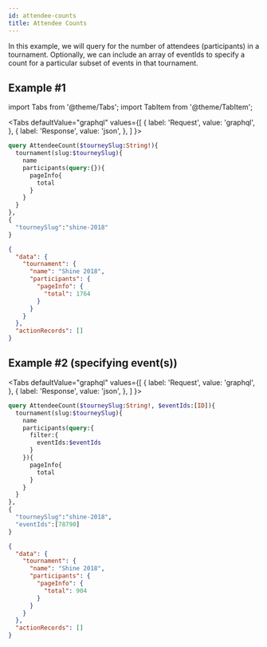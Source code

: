 ```yaml
---
id: attendee-counts
title: Attendee Counts
---
```


In this example, we will query for the number of attendees (participants) in a tournament.
Optionally, we can include an array of eventIds to specify a count for a particular subset of events
in that tournament.

## Example #1

import Tabs from '@theme/Tabs';
import TabItem from '@theme/TabItem';

<Tabs
defaultValue="graphql"
values={[
{ label: 'Request', value: 'graphql', },
{ label: 'Response', value: 'json', },
]
}>
<TabItem value="graphql">

```graphql
query AttendeeCount($tourneySlug:String!){
  tournament(slug:$tourneySlug){
    name
    participants(query:{}){
      pageInfo{
        total
      }
    }
  }
},
{
  "tourneySlug":"shine-2018"
}
```

</TabItem>

<TabItem value="json">

```json
{
  "data": {
    "tournament": {
      "name": "Shine 2018",
      "participants": {
        "pageInfo": {
          "total": 1764
        }
      }
    }
  },
  "actionRecords": []
}
```

</TabItem>
</Tabs>

## Example #2 (specifying event(s))

<Tabs
defaultValue="graphql"
values={[
{ label: 'Request', value: 'graphql', },
{ label: 'Response', value: 'json', },
]
}>
<TabItem value="graphql">

```graphql
query AttendeeCount($tourneySlug:String!, $eventIds:[ID]){
  tournament(slug:$tourneySlug){
    name
    participants(query:{
      filter:{
        eventIds:$eventIds
      }
    }){
      pageInfo{
        total
      }
    }
  }
},
{
  "tourneySlug":"shine-2018",
  "eventIds":[78790]
}
```

</TabItem>

<TabItem value="json">

```json
{
  "data": {
    "tournament": {
      "name": "Shine 2018",
      "participants": {
        "pageInfo": {
          "total": 904
        }
      }
    }
  },
  "actionRecords": []
}
```

</TabItem>
</Tabs>

